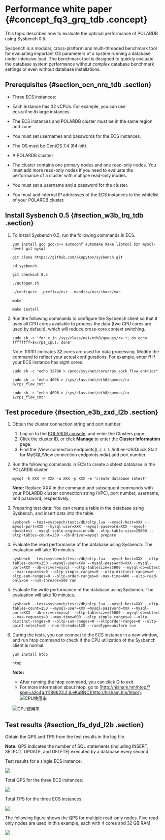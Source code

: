# Performance white paper {#concept_fq3_grq_tdb .concept}

This topic describes how to evaluate the optimal performance of POLARDB using Sysbench 0.5.

Sysbench is a modular, cross-platform and multi-threaded benchmark tool for evaluating important OS parameters of a system running a database under intensive load. The benchmark tool is designed to quickly evaluate the database system performance without complex database benchmark settings or even without database installations.

## Prerequisites {#section_ocn_nrq_tdb .section}

-   Three ECS instances:

-   Each instance has 32 vCPUs. For example, you can use ecs.sn1ne.8xlarge instances.
-   The ECS instances and POLARDB cluster must be in the same region and zone.
-   You must set usernames and passwords for the ECS instances.
-   The OS must be CentOS 7.4 \(64-bit\).
-   A POLARDB cluster:

-   The cluster contains one primary nodes and one read-only nodes. You must add more read-only nodes if you need to evaluate the performance of a cluster with multiple read-only inodes.
-   You must set a username and a password for the cluster.
-   You must add internal IP addresses of the ECS instances to the whitelist of your POLARDB cluster.

## Install Sysbench 0.5 {#section_w3b_lrq_tdb .section}

1.  To install Sysbench 0.5, run the following commands in ECS.

    `yum install gcc gcc-c++ autoconf automake make libtool bzr mysql-devel git mysql`

    `git clone https://github.com/akopytov/sysbench.git`

    `cd sysbench`

    `git checkout 0.5`

    `./autogen.sh`

    `./configure --prefix=/usr --mandir=/usr/share/man`

    `make`

    `make install`

2.  Run the following commands to configure the Sysbench client so that it uses all CPU cores available to process the data \(two CPU cores are used by default\), which will reduce cross-core context switching.

    `sudo sh -c 'for x in /sys/class/net/eth0/queues/rx-*; do echo ffffffff>$x/rps_cpus; done'`

    Note: ffffffff indicates 32 cores are used for data processing. Modify the command to reflect your actual configurations. For example, enter ff if your ECS instance has eight cores.

    `sudo sh -c "echo 32768 > /proc/sys/net/core/rps_sock_flow_entries"`

    `sudo sh -c "echo 4096 > /sys/class/net/eth0/queues/rx-0/rps_flow_cnt"`

    `sudo sh -c "echo 4096 > /sys/class/net/eth0/queues/rx-1/rps_flow_cnt"`


## Test procedure {#section_e3b_zxd_l2b .section}

1.  Obtain the cluster connection string and port number.
    1.  Log on to the [POLARDB console](https://polardb.console.aliyun.com/?spm=5176.2020520001.0.0.69864bd3ikTa1x#/instance/list?regionId=cn-beijing), and enter the Clusters page.
    2.  Click the cluster ID, or click **Manage** to enter the **Cluster Information** page.
    3.  Find the [View connection endpoints](../../../../intl.en-US/Quick Start for MySQL/View connection endpoints.md#) and port number.
2.  Run the following commands in ECS to create a sbtest database in the POLARDB cluster.

    `mysql -h XXX -P XXX -u XXX -p XXX -e 'create database sbtest'`

    **Note:** Replace XXX in the command and subsequent commands with your POLARDB cluster connection string \(VPC\), port number, username, and password, respectively.

3.  Preparing test data: You can create a table in the database using Sysbench, and insert data into the table.

    ``` {#codeblock_po1_zz9_v1g}
    sysbench --test=sysbench/tests/db/oltp.lua --mysql-host=XXX --mysql-port=XXX --mysql-user=XXX --mysql-password=XXX --mysql-db=sbtest --mysql-table-engine=innodb --oltp-table-size=25000 --oltp-tables-count=250 --db-driver=mysql prepare
    ```

4.  Evaluate the read performance of the database using Sysbench. The evaluation will take 10 minutes.

    ``` {#codeblock_s1z_57u_n9v}
    sysbench --test=sysbench/tests/db/oltp.lua --mysql-host=XXX --oltp-tables-count=250 --mysql-user=XXX --mysql-password=XXX --mysql-port=XXX --db-driver=mysql --oltp-tablesize=25000 --mysql-db=sbtest --max-requests=0 --oltp_simple_ranges=0 --oltp-distinct-ranges=0 --oltp-sum-ranges=0 --oltp-order-ranges=0 -max-time=600 --oltp-read-only=on --num-threads=500 run
    ```

5.  Evaluate the write performance of the database using Sysbench. The evaluation will take 10 minutes.

    ``` {#codeblock_tkt_lnb_o5i}
    sysbench --test=sysbench/tests/db/oltp.lua --mysql-host=XXX --oltp-tables-count=250 --mysql-user=XXX –mysql-password=XXX --mysql-port=XXX --db-driver=mysql --oltp-tablesize=25000 --mysql-db=sbtest --max-requests=0 --max-time=600 --oltp_simple_ranges=0 --oltp-distinct-ranges=0 --oltp-sum-ranges=0 --oltporder-ranges=0 --oltp-point-selects=0 --num-threads=128 --randtype=uniform run
    ```

6.  During the tests, you can connect to the ECS instance in a new window, and run htop command to check if the CPU utilization of the Sysbench client is normal.

    `yum install htop`

    `htop`

    **Note:** 

    -   After running the htop command, you can click Q to exit.
    -   For more information about htop, go to [http://hisham.hm/htop/?spm=a2c4g.11186623.2.6.eKuBNC](http://hisham.hm/htop/).
    ![CPU使用率](http://static-aliyun-doc.oss-cn-hangzhou.aliyuncs.com/assets/img/3035/15665314592111_en-US.png)

    ![CPU使用率](http://static-aliyun-doc.oss-cn-hangzhou.aliyuncs.com/assets/img/3035/15665314592112_en-US.png)


## Test results {#section_lfs_dyd_l2b .section}

Obtain the QPS and TPS from the test results in the log file.

**Note:** QPS indicates the number of SQL statements \(including INSERT, SELECT, UPDATE, and DELETE\) executed by a database every second.

Test results for a single ECS instance:

![](http://static-aliyun-doc.oss-cn-hangzhou.aliyuncs.com/assets/img/3036/15665314602113_en-US.png)

Total QPS for the three ECS instances:

![](http://static-aliyun-doc.oss-cn-hangzhou.aliyuncs.com/assets/img/3036/15665314606633_en-US.png)

Total TPS for the three ECS instances:

![](http://static-aliyun-doc.oss-cn-hangzhou.aliyuncs.com/assets/img/3036/15665314606634_en-US.png)

The following figure shows the QPS for multiple read-only nodes. Five read-only nodes are used in this example, each with 4 cores and 32 GB RAM.

![](http://static-aliyun-doc.oss-cn-hangzhou.aliyuncs.com/assets/img/3036/15665314606635_en-US.png)

